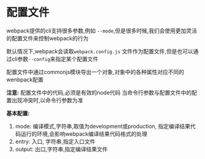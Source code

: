 # 配置文件

webpack提供的cli支持很多参数,例如 `--mode`,但是很多时候,我们会使用更加灵活的配置文件来控制webpack的行为

默认情况下,webpack会读取`webpack.config.js` 文件作为配置文件,但是也可以通过cli参数`--config`来指定某个配置文件

配置文件中通过commonjs模块导出一个对象,对象中的各种属性对应不同的wenbpack配置

**注意:** 配置文件中的代码,必须是有效的node代码
当命令行参数与配置文件中的配置出现冲突时,以命令行参数为准

**基本配置:**
1. mode: 编译模式,字符串,取值为development或production, 指定编译结果代码运行的环境,会影响webpack编译结果代码格式的处理
2. entry: 入口, 字符串,指定入口文件
3. output: 出口,字符串,指定编译结果文件

